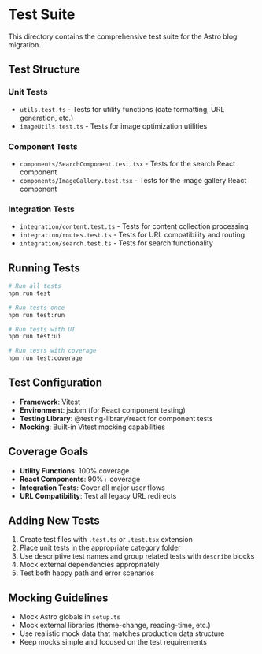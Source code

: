 # Test Suite

This directory contains the comprehensive test suite for the Astro blog migration.

## Test Structure

### Unit Tests
- `utils.test.ts` - Tests for utility functions (date formatting, URL generation, etc.)
- `imageUtils.test.ts` - Tests for image optimization utilities

### Component Tests
- `components/SearchComponent.test.tsx` - Tests for the search React component
- `components/ImageGallery.test.tsx` - Tests for the image gallery React component

### Integration Tests
- `integration/content.test.ts` - Tests for content collection processing
- `integration/routes.test.ts` - Tests for URL compatibility and routing
- `integration/search.test.ts` - Tests for search functionality

## Running Tests

```bash
# Run all tests
npm run test

# Run tests once
npm run test:run

# Run tests with UI
npm run test:ui

# Run tests with coverage
npm run test:coverage
```

## Test Configuration

- **Framework**: Vitest
- **Environment**: jsdom (for React component testing)
- **Testing Library**: @testing-library/react for component tests
- **Mocking**: Built-in Vitest mocking capabilities

## Coverage Goals

- **Utility Functions**: 100% coverage
- **React Components**: 90%+ coverage
- **Integration Tests**: Cover all major user flows
- **URL Compatibility**: Test all legacy URL redirects

## Adding New Tests

1. Create test files with `.test.ts` or `.test.tsx` extension
2. Place unit tests in the appropriate category folder
3. Use descriptive test names and group related tests with `describe` blocks
4. Mock external dependencies appropriately
5. Test both happy path and error scenarios

## Mocking Guidelines

- Mock Astro globals in `setup.ts`
- Mock external libraries (theme-change, reading-time, etc.)
- Use realistic mock data that matches production data structure
- Keep mocks simple and focused on the test requirements